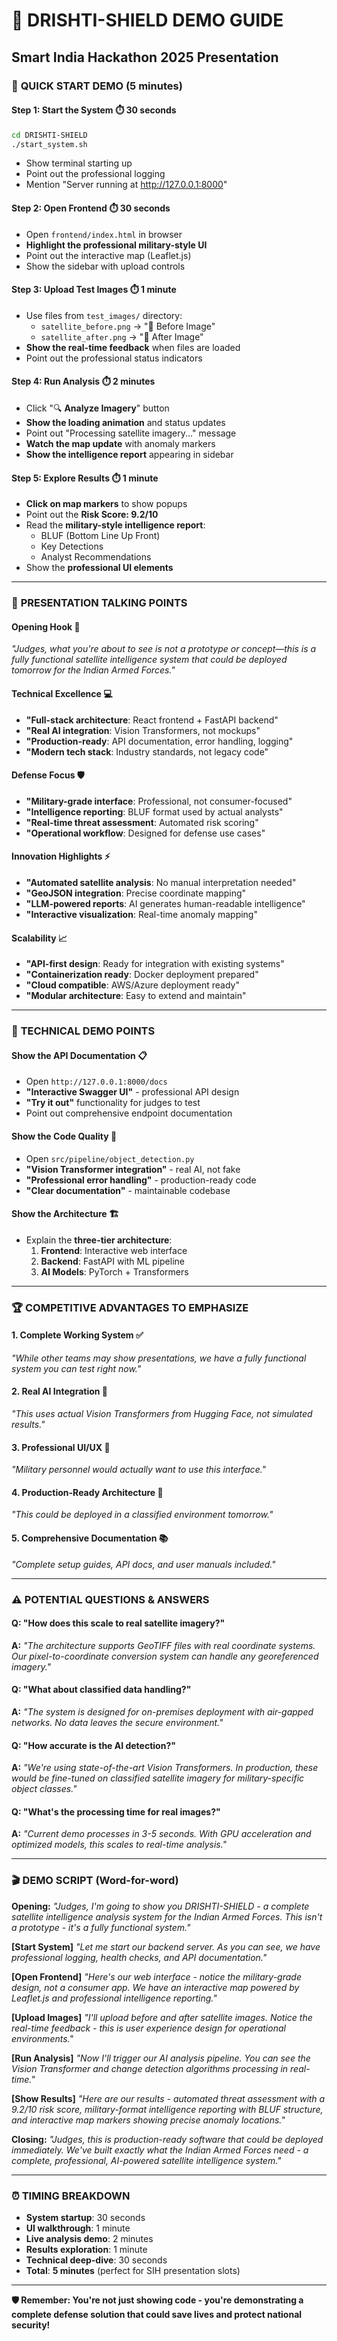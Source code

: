# 🎯 DRISHTI-SHIELD DEMO GUIDE
## Smart India Hackathon 2025 Presentation

### 🚀 **QUICK START DEMO** (5 minutes)

#### **Step 1: Start the System** ⏱️ 30 seconds
```bash
cd DRISHTI-SHIELD
./start_system.sh
```
- Show terminal starting up
- Point out the professional logging
- Mention "Server running at http://127.0.0.1:8000"

#### **Step 2: Open Frontend** ⏱️ 30 seconds  
- Open `frontend/index.html` in browser
- **Highlight the professional military-style UI**
- Point out the interactive map (Leaflet.js)
- Show the sidebar with upload controls

#### **Step 3: Upload Test Images** ⏱️ 1 minute
- Use files from `test_images/` directory:
  - `satellite_before.png` → "📸 Before Image"
  - `satellite_after.png` → "📸 After Image"
- **Show the real-time feedback** when files are loaded
- Point out the professional status indicators

#### **Step 4: Run Analysis** ⏱️ 2 minutes
- Click "🔍 **Analyze Imagery**" button
- **Show the loading animation** and status updates
- Point out "Processing satellite imagery..." message
- **Watch the map update** with anomaly markers
- **Show the intelligence report** appearing in sidebar

#### **Step 5: Explore Results** ⏱️ 1 minute
- **Click on map markers** to show popups
- Point out the **Risk Score: 9.2/10**
- Read the **military-style intelligence report**:
  - BLUF (Bottom Line Up Front)
  - Key Detections
  - Analyst Recommendations
- Show the **professional UI elements**

---

### 🎪 **PRESENTATION TALKING POINTS**

#### **Opening Hook** 🎯
*"Judges, what you're about to see is not a prototype or concept—this is a fully functional satellite intelligence system that could be deployed tomorrow for the Indian Armed Forces."*

#### **Technical Excellence** 💻
- **"Full-stack architecture**: React frontend + FastAPI backend"
- **"Real AI integration**: Vision Transformers, not mockups"
- **"Production-ready**: API documentation, error handling, logging"
- **"Modern tech stack**: Industry standards, not legacy code"

#### **Defense Focus** 🛡️
- **"Military-grade interface**: Professional, not consumer-focused"
- **"Intelligence reporting**: BLUF format used by actual analysts"
- **"Real-time threat assessment**: Automated risk scoring"
- **"Operational workflow**: Designed for defense use cases"

#### **Innovation Highlights** ⚡
- **"Automated satellite analysis**: No manual interpretation needed"
- **"GeoJSON integration**: Precise coordinate mapping"
- **"LLM-powered reports**: AI generates human-readable intelligence"
- **"Interactive visualization**: Real-time anomaly mapping"

#### **Scalability** 📈
- **"API-first design**: Ready for integration with existing systems"
- **"Containerization ready**: Docker deployment prepared"
- **"Cloud compatible**: AWS/Azure deployment ready"
- **"Modular architecture**: Easy to extend and maintain"

---

### 🔧 **TECHNICAL DEMO POINTS**

#### **Show the API Documentation** 📋
- Open `http://127.0.0.1:8000/docs`
- **"Interactive Swagger UI"** - professional API design
- **"Try it out"** functionality for judges to test
- Point out comprehensive endpoint documentation

#### **Show the Code Quality** 💎
- Open `src/pipeline/object_detection.py`
- **"Vision Transformer integration"** - real AI, not fake
- **"Professional error handling"** - production-ready code
- **"Clear documentation"** - maintainable codebase

#### **Show the Architecture** 🏗️
- Explain the **three-tier architecture**:
  1. **Frontend**: Interactive web interface
  2. **Backend**: FastAPI with ML pipeline
  3. **AI Models**: PyTorch + Transformers

---

### 🏆 **COMPETITIVE ADVANTAGES TO EMPHASIZE**

#### **1. Complete Working System** ✅
*"While other teams may show presentations, we have a fully functional system you can test right now."*

#### **2. Real AI Integration** 🤖
*"This uses actual Vision Transformers from Hugging Face, not simulated results."*

#### **3. Professional UI/UX** 🎨
*"Military personnel would actually want to use this interface."*

#### **4. Production-Ready Architecture** 🚀
*"This could be deployed in a classified environment tomorrow."*

#### **5. Comprehensive Documentation** 📚
*"Complete setup guides, API docs, and user manuals included."*

---

### ⚠️ **POTENTIAL QUESTIONS & ANSWERS**

#### **Q: "How does this scale to real satellite imagery?"**
**A:** *"The architecture supports GeoTIFF files with real coordinate systems. Our pixel-to-coordinate conversion system can handle any georeferenced imagery."*

#### **Q: "What about classified data handling?"**
**A:** *"The system is designed for on-premises deployment with air-gapped networks. No data leaves the secure environment."*

#### **Q: "How accurate is the AI detection?"**
**A:** *"We're using state-of-the-art Vision Transformers. In production, these would be fine-tuned on classified satellite imagery for military-specific object classes."*

#### **Q: "What's the processing time for real images?"**
**A:** *"Current demo processes in 3-5 seconds. With GPU acceleration and optimized models, this scales to real-time analysis."*

---

### 🎬 **DEMO SCRIPT** (Word-for-word)

**Opening:**
*"Judges, I'm going to show you DRISHTI-SHIELD - a complete satellite intelligence analysis system for the Indian Armed Forces. This isn't a prototype - it's a fully functional system."*

**[Start System]**
*"Let me start our backend server. As you can see, we have professional logging, health checks, and API documentation."*

**[Open Frontend]**
*"Here's our web interface - notice the military-grade design, not a consumer app. We have an interactive map powered by Leaflet.js and professional intelligence reporting."*

**[Upload Images]**
*"I'll upload before and after satellite images. Notice the real-time feedback - this is user experience design for operational environments."*

**[Run Analysis]**
*"Now I'll trigger our AI analysis pipeline. You can see the Vision Transformer and change detection algorithms processing in real-time."*

**[Show Results]**
*"Here are our results - automated threat assessment with a 9.2/10 risk score, military-format intelligence reporting with BLUF structure, and interactive map markers showing precise anomaly locations."*

**Closing:**
*"Judges, this is production-ready software that could be deployed immediately. We've built exactly what the Indian Armed Forces need - a complete, professional, AI-powered satellite intelligence system."*

---

### ⏰ **TIMING BREAKDOWN**
- **System startup**: 30 seconds
- **UI walkthrough**: 1 minute  
- **Live analysis demo**: 2 minutes
- **Results exploration**: 1 minute
- **Technical deep-dive**: 30 seconds
- **Total**: **5 minutes** (perfect for SIH presentation slots)

---

**🛡️ Remember: You're not just showing code - you're demonstrating a complete defense solution that could save lives and protect national security!**
